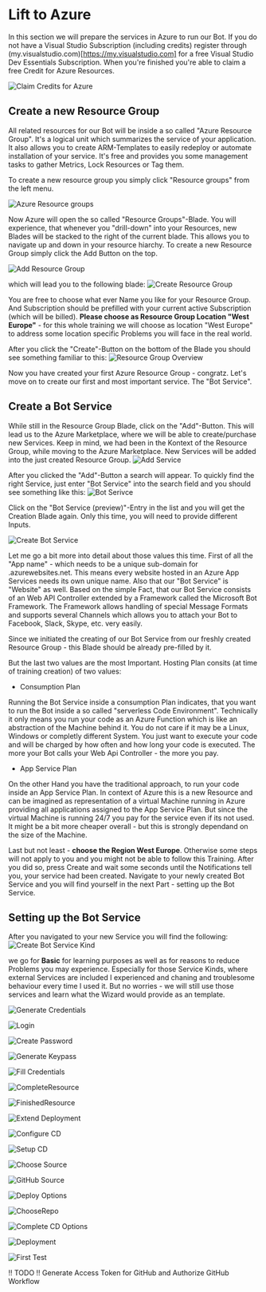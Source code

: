 # Lift to Azure

In this section we will prepare the services in Azure to run our Bot. If you do not have a Visual Studio Subscription (including credits) register through
(my.visualstudio.com)[https://my.visualstudio.com] for a free Visual Studio Dev Essentials Subscription. When you're finished you're able to claim a free Credit for
Azure Resources.

![Claim Credits for Azure](https://8myiwa.by3302.livefilestore.com/y4mvuFQZ1WWmEYW1BJ1wkki4IdWXmLeVc_kEmvCIDhU1kRz_2ALURgGQlpN4c9lW0BFwVnHogJ8-oUSPZ17x_LReGGsFgvppOz0Cc3pK4sJCY_LeocVggSi1MaVH1rKlJyyDgNjH5gX48SsLTAPrbHpMbJCtekbIZnqxWPCyNyFYIprRZj-fZWJ_X4-7naQ-fHrFjvKFV-jhHgORCPw4QSDig?width=660&height=350&cropmode=none)

## Create a new Resource Group

All related resources for our Bot will be inside a so called "Azure Resource Group". It's a logical unit which summarizes the service of your application.
It also allows you to create ARM-Templates to easily redeploy or automate installation of your service. It's free and provides you some management tasks
to gather Metrics, Lock Resources or Tag them.

To create a new resource group you simply click "Resource groups" from the left menu.

![Azure Resource groups](https://lfezmg.by3302.livefilestore.com/y4m5qMtR9Nxvcr6ayuLWI7z7_asD-H0g1kTsh5PzJC2EBhoJnBzCyRnHs5ZQaPSgrV18gQ7fXcOCvCI563PhUFuazVuGiIYe-a_4auEI4Jo0gAe4_M8fo9RCFvlEd7iruAah4cZEZfxTYKx21QHGNZq9oT0euV9wGRRYR0SLHUPO5pzm3t3oI0jIMDAhDmqcUzZMCm-nE9IPJrdgGl0teQoBA?width=227&height=285&cropmode=none)

Now Azure will open the so called "Resource Groups"-Blade. You will experience, that whenever you "drill-down" into your Resources, new Blades will be stacked to the right of the current blade. This allows you to navigate up and down in your resource hiarchy. To create a new Resource Group simply click the Add Button on the top.

![Add Resource Group](https://ypadea.by3302.livefilestore.com/y4mneOX5sGZpKUJGP3lh7ApRAnUEjhaCjqN9zFVKCmA83UrRS_gTslD0ltgV9aFzmHQQHLpvwhLVdyVnNkNcqwSxgkq6XocoU6BU1JEr_9s8cFrgj7HbjjB0mbuM3j623TA7pQqfCL53bBeULCiWPkzbmClY6TSu4geiA0cBs2xfHjS8gXi3-5vyT5Y8DleUcNBPB0MbH_BWJGQ4CDfFf6I_g?width=660&height=211&cropmode=none)

which will lead you to the following blade:
![Create Resource Group](https://wsqwqa.by3302.livefilestore.com/y4m0Z26z9rG2oMjvuETnRurHcY74f8l7cUmnRKE3L77Y77oq_uWcdRuYCY4E9fN_gDC3N9sQhwBPOxI1bOeB1rsg3XOPobl-LELgQUrS5jWiofL6m0akpa1HnypGjcdGNxFPmIeMy4o9OWoSogD38NPDZqqsoO-6iAGd6RPJLijhQr8WS0aRj0lyTn-IL9DC7ahQjWrasfg8VpeGXyyKb_PDw?width=312&height=236&cropmode=none)

You are free to choose what ever Name you like for your Resource Group. And Subscription should be prefilled with your current active Subscription (which will be billed). **Please choose as Resource Group Location "West Europe"** - for this whole training we will choose as location "West Europe" to address some location specific Problems you will face in the real world.

After you click the "Create"-Button on the bottom of the Blade you should see something familiar to this:
![Resource Group Overview](https://izvhyg.by3302.livefilestore.com/y4m6vJrD-AjPKLyMz1HW7JqEXptgM5eCSwFKUjqd-8KnH1DFbJIQWnJKdFSWnwPrYyJqXAqV_MybM1HOi7F5IGlQp0Gg207IZn_D2OFh6V2MW4B_-Ng-1S63X9OsraXkM-9hRyJ3S5pG0ciV__4Q-mV7ROALiReBswA2HL8L1odRNFQxpdNghTn-NZ9A6qAKf8c7x5PKZ4kc72PmQOH5EJqAw?width=256&height=197&cropmode=none)

Now you have created your first Azure Resource Group - congratz. Let's move on to create our first and most important service. The "Bot Service".

## Create a Bot Service

While still in the Resource Group Blade, click on the "Add"-Button. This will lead us to the Azure Marketplace, where we will be able to create/purchase new Services. Keep in mind, we had been in the Kontext of the Resource Group, while moving to the Azure Marketplace. New Services will be added into the just created Resource Group.
![Add Service](https://lfe0mg.by3302.livefilestore.com/y4mtoZMToCLh5oUs-Rikf5OHmjOAU9fChAC8G00MAdfG3DPvVUwwAszQfdxXd8tcvKv52xcxkRZwsV-0H0ia1u-0Tlvj-tzcvyHUXZ345Lt03SXjixNidugQPa68SVqqOOkhECcbInqfdTxdflVNITkAYRfGRbL7mxWF3swupyKPff85i7WwTZRcbg8bsNDVpyNo4fovFogJlo2z3eR4nvbeA?width=481&height=306&cropmode=none)

After you clicked the "Add"-Button a search will appear. To quickly find the right Service, just enter "Bot Service" into the search field and you should see something like this:
![Bot Serivce](https://jrbubq.by3302.livefilestore.com/y4mFa7S92HEJRYPUazInlDLJdOT27-Oakvwh5kMHOv1n4-auq3vFMkkSgTelJF4DYahuln9DloK3w6_HYIUi-Za6BdwhoXk_AuHEHXbcD2MxBwQJGK3EChK7yC9KhvFwFXjWGOUvZosn4tSQ2TJTnUl-ZVqENUvbQUlaISu7D5vKG0lz1Eg5G3fzJdEniwuO6c6J56_wMzG_xfD2vXUE4Ovew?width=660&height=218&cropmode=none)

Click on the "Bot Service (preview)"-Entry in the list and you will get the Creation Blade again. Only this time, you will need to provide different Inputs.

![Create Bot Service](https://xjm9sg.by3302.livefilestore.com/y4mErg2rs0q_8jiDmpoPc_Oz0nib1pkzl1sIdgqlaTMGLf-JaoVlZOvgmcYQv0I7yxGitmfXz3Py5m_V2qQh9bvwov4j4-G4Z1l7EjTiyaUCGFYlW-yohnzFxXfW2rj1Peqw8gScgyuJlWEyryLHGGpF8jEkBtLDChdniH5P5t4b5Qg5praX_BtZEUDRpU0eonmobZ6c0YMQ3vEuoyBMMUBsw?width=317&height=515&cropmode=none)

Let me go a bit more into detail about those values this time. First of all the "App name" - which needs to be a unique sub-domain for .azurewebsites.net.
This means every website hosted in an Azure App Services needs its own unique name. Also that our "Bot Service" is "Website" as well. Based on the simple Fact, that our Bot Service consists of an Web API Controller extended by a Framework called the Microsoft Bot Framework. The Framework allows handling of special Message Formats and supports several Channels which allows you to attach your Bot to Facebook, Slack, Skype, etc. very easily.

Since we initiated the creating of our Bot Service from our freshly created Resource Group - this Blade should be already pre-filled by it.

But the last two values are the most Important. Hosting Plan consits (at time of training creation) of two values:

- Consumption Plan

Running the Bot Service inside a consumption Plan indicates, that you want to run the Bot inside a so called "serverless Code Environment". Technically it only means you run your code as an Azure Function which is like an abstraction of the Machine behind it. You do not care if it may be a Linux, Windows or completly different System. You just want to execute your code and will be charged by how often and how long your code is executed. The more your Bot calls your Web Api Controller - the more you pay.

- App Service Plan

On the other Hand you have the traditional approach, to run your code inside an App Service Plan. In context of Azure this is a new Resource and can be imagined as representation of a virtual Machine running in Azure providing all applications assigned to the App Service Plan. But since the virtual Machine is running 24/7 you pay for the service even if its not used. It might be a bit more cheaper overall - but this is strongly dependand on the size of the Machine.

Last but not least - **choose the Region West Europe**. Otherwise some steps will not apply to you and you might not be able to follow this Training.
After you did so, press Create and wait some seconds until the Notifications tell you, your service had been created. Navigate to your newly created Bot Service and you will find yourself in the next Part - setting up the Bot Service.

## Setting up the Bot Service

After you navigated to your new Service you will find the following:
![Create Bot Service Kind](https://ygtb1q.by3302.livefilestore.com/y4myJkOpDW1eatu4DrcqZbUYRRXL1oyyugnMC1grsDtJFC1ZQrwtYdKqDhkMuMLF8CwwrjKESKRMYpwCr5MZ-T50wCVZaru4FHThizcJ5OnOXdoHNtZRZxElrJvyiyqLQY_8l0VoXC6ZDd__zvEdd8g-jtwf3Wd2fymgeuwuJ3AA8ODKaMb8-bnO3m3RW6De-IKX0uWrXaCz46apinnXyzOwg?width=660&height=493&cropmode=none)

we go for **Basic** for learning purposes as well as for reasons to reduce Problems you may experience. Especially for those Service Kinds, where external Services are included I experienced and chaning and troublesome behaviour every time I used it. But no worries - we will still use those services and learn what the Wizard would provide as an template.

![Generate Credentials](https://jrbtbq.by3302.livefilestore.com/y4mK_AaVZyrfGsaafoyPa14Rd6uj5-IHL5kNany3OdTTFfm4koYeedMONstsWGduM81DPWSlIZmrXPye148eD-X5P4So8rO0rlsUjkRQk1A-A4l9JakgfRJHVnHZZrcZ0cdJR481slVIQAh7QwqRAEKUX3MY34oA71CaBEO9oVtnOlTzg1nOhIOWWZt-u4i_XKKmkd2maa0OvohiHj6Gkn-uw?width=660&height=399&cropmode=none)

![Login](https://izvgyg.by3302.livefilestore.com/y4mCvWJ3dxsEKZLO2nE0l9xVJ576TFUe_SvzHySLWfqmzYC1UzJ09omg3yUvcZ1tsmcj5weOzsrhZ-ucE8sYtf3Kj7Oz1BvXH4C7supZx3qhheAnEo911l_n_ZdODC06ohYVaeq4rr2WdTcMfhCiIeyBqWtZkzb_jICLh5VVDfJbRcdL44fah4WSZQQevFCYm5ivx-3kprHNkfsyf7hvub2mA?width=229&height=256&cropmode=none)

![Create Password](https://ypdpdw.by3302.livefilestore.com/y4mSbgnbJb5QLrNVJf8cCSld-LhJpEm4cCKS4HbvOHVQIPrtV0jroSy2E_B9ZZ1BTK3WFCyJe9liq_LiMZbozjLPWzuHE8hBVvy1nFy1A7nfxzOpLQJU8FbYkw2euqCc3tNPl8jXK9z4Vv7j6u6aCh5nHY8EGRqksPwcKpJAGqEDLgRHEsWr_VoX32QPtRM0LqSWvDSnGNcNu5RqSQm0X9WUw?width=256&height=125&cropmode=none)

![Generate Keypass](https://lfevmg.by3302.livefilestore.com/y4m9hqRmKWQAhYMTyRVY3_BDIUDrMAIntaIho3XoLRsOGASaiPSaO-FV_yZ6wqIIzLIVOt0v_jZJP5QTvAEcAJXTlMIgoiBtKWZA7xXp7OK1QYrwCn95N0NgPCivLP3gmZA8ex3hdijDeAxivYjBAVugjanZ3j3JG5VAGUQqXvM9QQkKPcSBW4Kkj53scr6DGes_Y2Mes8KCkTBYB5KMZ4H-g?width=660&height=341&cropmode=none)

![Fill Credentials](https://koiika.by3302.livefilestore.com/y4mEvIwjsrnZAx4ojM99Hgq5wZmK3B4yF2DIx0X44vpVwd-wgZ_-xjHVt9oQU4nQCu57dbeYBzAuafAHNloeSE6JYPokndBwPs56kpFWZrqlp-TNu12AFT_AMidU42uzjWsycDqXq0xdogCYjsQRMp_iO5rKpd1B_mOArHgXZpEXTGnxCe2CqJR__b1cuCjIT0OX-YnmMKgZ3NKJd-iv33gsA?width=256&height=150&cropmode=none)

![CompleteResource](https://ygtx1q.by3302.livefilestore.com/y4mt7FYtdBOOLPqqY8n3I-iy0jPAaK0eXJzrkOiftVglQxWmWdeB1jEFeVRO0_MGHyDmWcls7MEAH2N6CdR81q-fO-h75K0-rut-H5YPgdWwLQ915iuraRODz8E0Y_jznmKSMS_7jVkc9wxpXgpxcj2qKZerewu6Vnuctfdrf3x2KBm9OeOtMEbz9DWG5UmvLbUmWdkJ1XJ9gN8pZbms77mFw?width=256&height=188&cropmode=none)

![FinishedResource](https://xjm5sg.by3302.livefilestore.com/y4m1YU7j5uYT0rloKTwhevVDNzzy6ndYNxNtUpo8HqkVJk8hK6QCMEKkr0Y_yqTfppRnt81BXDthTVx3u-YjzFueKvJScyM6zduO5D4cD4ohlvzP9Nh2CrOwOBJuA0y29t0foJSh1Llj03N3jULnj84B4VDL2EUdAAEY-HT246ltWAU4ZK6FeY3hO0X7VcKEyA3mR33Mud5BDPu50NOQP7P8Q?width=660&height=482&cropmode=none)

![Extend Deployment](https://wsqsqa.by3302.livefilestore.com/y4m9FUqZVM05oos5DPH3Zc2m6rgX4ByozInyaPNHDgAyDjt0zJtQjX5XstSoWnm64JQGVutvocEuTQTWfBCSkoQun4EAdcR55lFuX3LhaYIOA8cZPAfZOmdzp3Oh2qui5zQlq38IrkmaROEGX09iCyk5jpM1Kbjs7ZNP3_CBGc2RURdjHnrw929Xa31VLLXRV6gwtgbJuRjnELmBpD2Ygb5kA?width=256&height=138&cropmode=none)

![Configure CD](https://9w1h7q.by3302.livefilestore.com/y4mWwUqdlaelHuS_LKL_qfFAxPiZIbbFtQ3AADOufGs707OtjHZRY8YMWtjUMWxkzXLltNidayUrqeci2luGXXmxWPofxkx013GI57VhhY4LvK4tN_ZRiQmLpdQmzgkq-hYdNV23AxBaN_1j6f0WcUlPEfqsElA5yTY8RvgWq2TpZJz4QNE9qoSYTpBtaM-in5D1uIUv7XNEeVwggDWu0P_WQ?width=660&height=483&cropmode=none)

![Setup CD](https://izvdyg.by3302.livefilestore.com/y4mYNVemRmQAjreI0A58AdgNKhwCkALOkShscZ7V0UDwRT5OErY-FRsosow3xZUXi1aCMzd4P_dsIthxOe9Ip5Su-hjfZhpb_lJvxyTekOWOZ9wYCr2rnZbuhW7l9P68ysr7CnXtAfJFzYqq5Xe2ocGdFcElWUc07Szrd8Gvyt7WnVGUBJkXUCQNy8jPffkJKSQ1MSU8ezSqApW7WezWAbxuw?width=256&height=88&cropmode=none)

![Choose Source](https://9w1k7q.by3302.livefilestore.com/y4m2st_r8k_opUbcHgkoMwvPZN_F9A2lbYoJaPp7weLQo1YB8RYC9lDayrDfhdHimRx-Ws9E6M1vIWCYnq4Ho41jztWO_Lo8o7YJv9YdwSL2ucrZDaHYThM62ZMOlo_cw_J7Ksov2nJE0KAaDIs28ive-7h5i-LS49f3J1i-T2sPuwXr0myosfB6oWYbfbmm1KBbZ7ScPEhZIFXfZ2ZknBvHQ?width=256&height=126&cropmode=none)

![GitHub Source](https://koilka.by3302.livefilestore.com/y4mJCxp81jz5blMiL6IbYTPT90lVHJC9T3zwpBdiGocL44ctIij6fkKUXYRmy5oiVkRSgGFfrW7DGGfu33K7zUSqsB6tNo9_xyIZuv2JUpy-rzQMyOAUER-j_xOBdjZfjDq2JKENDIkuVOESqxIBG4ErK_zsRn8Fl2MxhyKv24wZEXI22eoEgHBdRBhGEc538FQojP840dYxN8ihdBckVpS-w?width=181&height=256&cropmode=none)

![Deploy Options](https://lfeymg.by3302.livefilestore.com/y4mTw5UTNCs_1DfxM48Ml6lHszazw1FhDuUtDrhnbeCjJQiZ8zuY7CxXhaxKXzU5l_uB7k40XKezWKUT33lNUFHb3_sfaqY3ni5sd3HwlAN4umWK5hExDo4U4NULZgGYpqbiW2kRRvB8An12mcRWl_azSlKCkw_U_E_DsffQWX4_WiMQs2WRRNLzpyKiSKa4dycOixcpN80b4VmTJN8ErxZVA?width=309&height=440&cropmode=none)

![ChooseRepo](https://xjm8sg.by3302.livefilestore.com/y4mn4qT4JSPYP2wNGfabu2UEmxkq27qLEmCcdJWlBvTQIYpicg5PrbZX0f-dwBbiGXoxRldJ41BV84b9kK5D0xcVrOIvETBflQKYDYJCA7H85IrlVrAMcK4DfVdEcxu7oBVGfm6B9GsTxEbSeslS5nhQCDWC-KgVlT7Cdje_3YF8EFZ4CgZOiNdZEFOFsywH_LggFgnydZuAhoA7B582wAFjw?width=314&height=129&cropmode=none)

![Complete CD Options](https://wsqvqa.by3302.livefilestore.com/y4mDQSi7eDdwhjIt4RKY7aYtzOoVQivieutoR8oL9Awnpka_iH7ys5Q0NiVdQZ8Ik3PAi7KUvrRO-Kso8ljbpFJ_hkB0gEQX3vaN6nGwB20AZ1cj6hh5Kx926NjszmchPst-BRB-FNaTEmQrjikPf67rRdNIn5f0rgDUTu1XBusJTYnU7hWIg-4Y25OE25qaj6YUCs0uE2_rkH5SpqiIls8qw?width=313&height=519&cropmode=none)

![Deployment](https://8mybwa.by3302.livefilestore.com/y4m4pq0mh7gdXmva9q5dYEKnMb2lP8FXhrPfjSDpK3nHbpt2mxD35R0ZOAJp9zJdlCwaVWciSoAOrX5800m0VHXGCDU0Hr54h5xEln7AvQysaMOS7UqVAH4FQWEu-GvP41SGrFZoYYYm0rZ1GQ4f8Fu1_m4GDnRUavKSiLQjtk5_pzzzKZHsKfbMCouOL8qX6aWS2IL-lcj2U_f8UX_Hz-P-g?width=581&height=220&cropmode=none)

![First Test](https://jrbqbq.by3302.livefilestore.com/y4m_oIDkedjk90mS7uGCWzASAixCV2rzgN-qmr6dQo168PMcpTPgxcxHIZpJy9zaueegDniw1h7pVXuw9xrZGGgdgRdfPQJFQoI0ncnxE45QWU66A2gGYgOvy0CAzq6tWJoCa0Bvd9KWLkF-lORcW8M2fFy2Mf-BwZZKY4DdFIVOIRamUSQqGNChBDRRl5WBvQDwOqVKjhl4lF8IvEirK62aA?width=405&height=484&cropmode=none)

!! TODO !! Generate Access Token for GitHub and Authorize GitHub Workflow